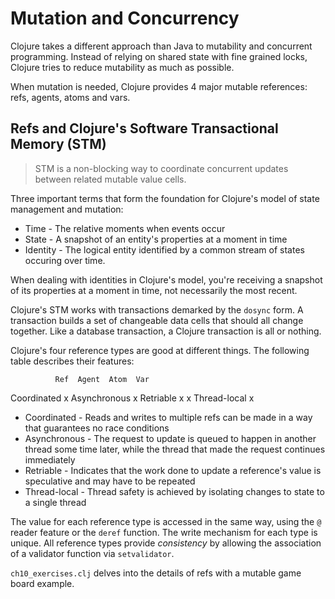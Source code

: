 Mutation and Concurrency
===============================

Clojure takes a different approach than Java to mutability and concurrent programming. Instead of relying on shared state with fine grained locks, Clojure tries to reduce mutability as much as possible.

When mutation is needed, Clojure provides 4 major mutable references: refs, agents, atoms and vars.


Refs and Clojure's Software Transactional Memory (STM)
------------------------------------------------------

> STM is a non-blocking way to coordinate concurrent updates between related mutable value cells.

Three important terms that form the foundation for Clojure's model of state management and mutation:

* Time - The relative moments when events occur
* State - A snapshot of an entity's properties at a moment in time
* Identity - The logical entity identified by a common stream of states occuring over time.

When dealing with identities in Clojure's model, you're receiving a snapshot of its properties at a moment in time, not necessarily the most recent.

Clojure's STM works with transactions demarked by the `dosync` form. A transaction builds a set of changeable data cells that should all change together. Like a database transaction, a Clojure transaction is all or nothing.

Clojure's four reference types are good at different things. The following table describes their features:


              Ref  Agent  Atom  Var
Coordinated    x
Asynchronous         x
Retriable      x           x
Thread-local                     x


* Coordinated - Reads and writes to multiple refs can be made in a way that guarantees no race conditions
* Asynchronous - The request to update is queued to happen in another thread some time later, while the thread that made the request continues immediately
* Retriable - Indicates that the work done to update a reference's value is speculative and may have to be repeated
* Thread-local - Thread safety is achieved by isolating changes to state to a single thread


The value for each reference type is accessed in the same way, using the `@` reader feature or the `deref` function. The write mechanism for each type is unique. All reference types provide *consistency* by allowing the association of a validator function via `setvalidator`.

`ch10_exercises.clj` delves into the details of refs with a mutable game board example.
